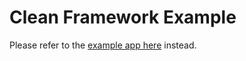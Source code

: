 # Clean Framework Example

Please refer to the [example app here](https://github.com/MattHamburger/clean_framework/tree/main/packages/clean_framework/example) instead.

